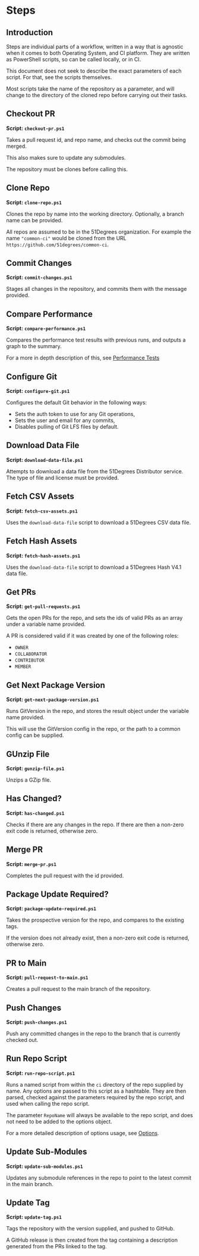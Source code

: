 # Steps

## Introduction

Steps are individual parts of a workflow, written in a way that is agnostic when it comes to both Operating System, and CI platform.
They are written as PowerShell scripts, so can be called locally, or in CI.

This document does not seek to describe the exact parameters of each script. For that, see the scripts themselves.

Most scripts take the name of the repository as a parameter, and will change to the directory of the cloned repo before carrying out their tasks.

## Checkout PR
**Script: `checkout-pr.ps1`**

Takes a pull request id, and repo name, and checks out the commit being merged.

This also makes sure to update any submodules.

The repository must be clones before calling this.

## Clone Repo
**Script: `clone-repo.ps1`**

Clones the repo by name into the working directory. Optionally, a branch name can be provided.

All repos are assumed to be in the 51Degrees organization. For example the name `"common-ci"` would be cloned from the URL `https://github.com/51degrees/common-ci`.

## Commit Changes
**Script: `commit-changes.ps1`**

Stages all changes in the repository, and commits them with the message provided.

## Compare Performance
**Script: `compare-performance.ps1`**

Compares the performance test results with previous runs, and outputs a graph to the summary.

For a more in depth description of this, see [Performance Tests](/DESIGN.md#performance-tests)

## Configure Git
**Script: `configure-git.ps1`**

Configures the default Git behavior in the following ways:
- Sets the auth token to use for any Git operations,
- Sets the user and email for any commits,
- Disables pulling of Git LFS files by default.

## Download Data File
**Script: `download-data-file.ps1`**

Attempts to download a data file from the 51Degrees Distributor service. The type of file and license must be provided.

## Fetch CSV Assets
**Script: `fetch-csv-assets.ps1`**

Uses the `download-data-file` script to download a 51Degrees CSV data file.

## Fetch Hash Assets
**Script: `fetch-hash-assets.ps1`**

Uses the `download-data-file` script to download a 51Degrees Hash V4.1 data file.

## Get PRs
**Script: `get-pull-requests.ps1`**

Gets the open PRs for the repo, and sets the ids of valid PRs as an array under a variable name provided.

A PR is considered valid if it was created by one of the following roles:
- `OWNER`
- `COLLABORATOR`
- `CONTRIBUTOR`
- `MEMBER`

## Get Next Package Version
**Script: `get-next-package-version.ps1`**

Runs GitVersion in the repo, and stores the result object under the variable name provided.

This will use the GitVersion config in the repo, or the path to a common config can be supplied.

## GUnzip File
**Script: `gunzip-file.ps1`**

Unzips a GZip file.

## Has Changed?
**Script: `has-changed.ps1`**

Checks if there are any changes in the repo. If there are then a non-zero exit code is returned, otherwise zero.

## Merge PR
**Script: `merge-pr.ps1`**

Completes the pull request with the id provided.

## Package Update Required?
**Script: `package-update-required.ps1`**

Takes the prospective version for the repo, and compares to the existing tags.

If the version does not already exist, then a non-zero exit code is returned, otherwise zero.

## PR to Main
**Script: `pull-request-to-main.ps1`**

Creates a pull request to the main branch of the repository.

## Push Changes
**Script: `push-changes.ps1`**

Push any committed changes in the repo to the branch that is currently checked out.

## Run Repo Script
**Script: `run-repo-script.ps1`**

Runs a named script from within the `ci` directory of the repo supplied by name.
Any options are passed to this script as a hashtable. They are then parsed, checked against the parameters
required by the repo script, and used when calling the repo script.

The parameter `RepoName` will always be available to the repo script, and does not need to be added to the options object.

For a more detailed description of options usage, see [Options](/DESIGN.md#build-options).

## Update Sub-Modules
**Script: `update-sub-modules.ps1`**

Updates any submodule references in the repo to point to the latest commit in the main branch.

## Update Tag
**Script: `update-tag.ps1`**

Tags the repository with the version supplied, and pushed to GitHub.

A GitHub release is then created from the tag containing a description generated from the PRs linked to the tag.
